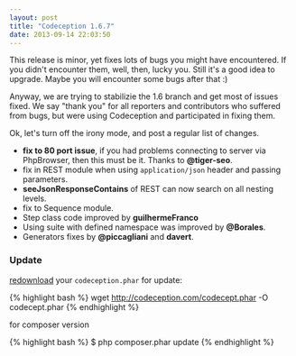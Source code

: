 ```yaml
---
layout: post
title: "Codeception 1.6.7"
date: 2013-09-14 22:03:50
---
```


This release is minor, yet fixes lots of bugs you might have encountered. If you didn't encounter them, well, then, lucky you. Still it's a good idea to upgrade. Maybe you will encounter some bugs after that :)

Anyway, we are trying to stabilizie the 1.6 branch and get most of issues fixed. We say "thank you" for all reporters and contributors who suffered from bugs, but were using Codeception and participated in fixing them. 

Ok, let's turn off the irony mode, and post a regular list of changes.

* **fix to 80 port issue**, if you had problems connecting to server via PhpBrowser, then this must be it. Thanks to **@tiger-seo**.
* fix in REST module when using `application/json` header and passing parameters.
* **seeJsonResponseContains** of REST can now search on all nesting levels.
* fix to Sequence module.
* Step class code improved by **guilhermeFranco**
* Using suite with defined namespace was improved by **@Borales**.
* Generators fixes by **@piccagliani** and **davert**.

### Update

[redownload](http://codeception.com/thanks.html) your `codeception.phar` for update:

{% highlight bash %}
wget http://codeception.com/codecept.phar -O codecept.phar
{% endhighlight %}

for composer version

{% highlight bash %}
$ php composer.phar update
{% endhighlight %}





